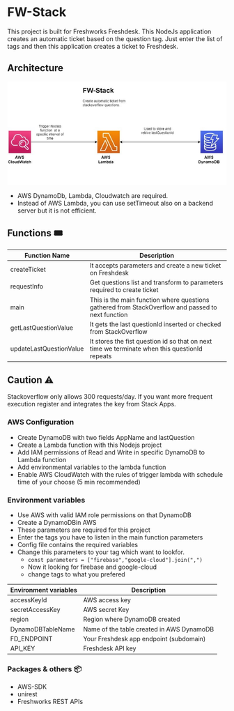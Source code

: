 
# FW-Stack
This project is built for Freshworks Freshdesk.
This NodeJs application creates an automatic ticket based on the question tag. Just enter the list of tags and then this application creates a ticket to Freshdesk.

## Architecture 

![FW-Stack Arch](https://raw.githubusercontent.com/hariprasath2603/FW-Stack/master/screenshot/FW-Stack.jpg)

 - AWS DynamoDb, Lambda, Cloudwatch are required.
 - Instead of AWS Lambda, you can use setTimeout also on a backend server but it is not efficient.

## Functions :tickets:
| Function Name | Description |
|--|--|
| createTicket | It accepts parameters and create a new ticket on Freshdesk  |
| requestInfo | Get questions list and transform to parameters required to create ticket |
| main | This is the main function where questions gathered from StackOverflow and passed to next function |
| getLastQuestionValue | It gets the last questionId inserted or checked from StackOverflow  |
| updateLastQuestionValue | It stores the fist question id so that on next time we terminate when this questionId repeats |

## Caution :warning:	
Stackoverflow only allows 300 requests/day. If you want more frequent execution register and integrates the key from Stack Apps.

### AWS Configuration 

 - Create DynamoDB with two fields AppName and lastQuestion
  - Create a Lambda function  with this Nodejs project
 - Add IAM permissions of Read and Write in specific DynamoDB to Lambda function
 - Add environmental variables to the lambda function
 - Enable AWS CloudWatch with the rules of trigger lambda with schedule time of your choose (5 min recommended)


### Environment variables
 - Use AWS with valid IAM role permissions on that DynamoDB
 - Create a DynamoDBin AWS 
 - These parameters are required for this project
 - Enter the tags you have to listen  in the main function parameters
 - Config file contains the required variables
 - Change this parameters to your tag which want to lookfor.
	 - `const parameters = ["firebase","google-cloud"].join(",")`
	 - Now it looking for firebase and google-cloud 
	 - change tags to what you prefered
	 
| Environment variables |Description  |
|--|--|
| accessKeyId | AWS access key |
| secretAccessKey | AWS secret Key |
| region | Region where DynamoDB created |
| DynamoDBTableName | Name of the table created in AWS DynamoDB|
| FD_ENDPOINT | Your Freshdesk app endpoint (subdomain) |
|  API_KEY| Freshdesk API key  |

### Packages & others :package:

 - AWS-SDK
 - unirest
 - Freshworks REST APIs

 

